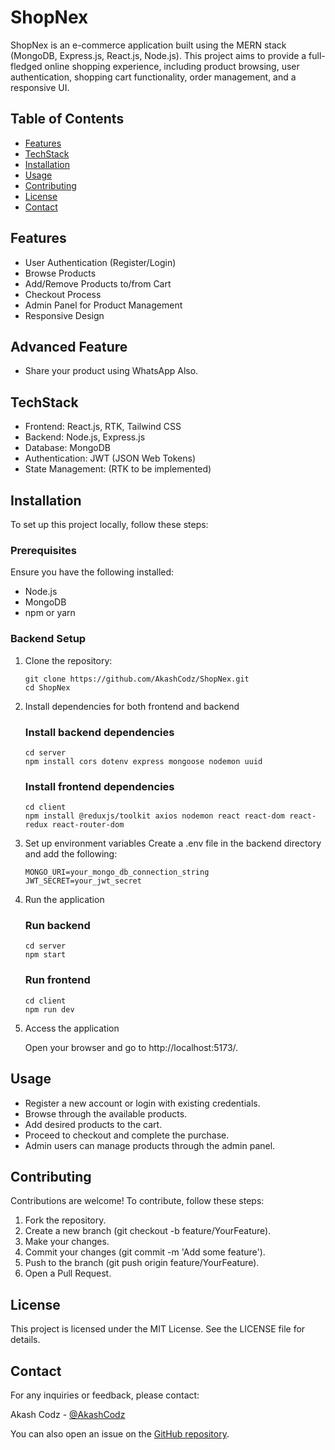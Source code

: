 # ShopNex

ShopNex is an e-commerce application built using the MERN stack (MongoDB, Express.js, React.js, Node.js). This project aims to provide a full-fledged online shopping experience, including product browsing, user authentication, shopping cart functionality, order management, and a responsive UI.

## Table of Contents

- [Features](#features)
- [TechStack](#techStack)
- [Installation](#installation)
- [Usage](#usage)
- [Contributing](#contributing)
- [License](#license)
- [Contact](#contact)

## Features

- User Authentication (Register/Login)
- Browse Products
- Add/Remove Products to/from Cart
- Checkout Process
- Admin Panel for Product Management
- Responsive Design

## Advanced Feature

- Share your product using WhatsApp Also.

## TechStack

- Frontend: React.js, RTK, Tailwind CSS
- Backend: Node.js, Express.js
- Database: MongoDB
- Authentication: JWT (JSON Web Tokens)
- State Management: (RTK to be implemented)

## Installation

To set up this project locally, follow these steps:

### Prerequisites

Ensure you have the following installed:

- Node.js
- MongoDB
- npm or yarn

### Backend Setup

1. Clone the repository:
   ```
   git clone https://github.com/AkashCodz/ShopNex.git
   cd ShopNex
   ```

2. Install dependencies for both frontend and backend
    
   ### Install backend dependencies
       cd server
       npm install cors dotenv express mongoose nodemon uuid

   ### Install frontend dependencies
       cd client
       npm install @reduxjs/toolkit axios nodemon react react-dom react-redux react-router-dom
    

3. Set up environment variables
    Create a .env file in the backend directory and add the following:

    ```
    MONGO_URI=your_mongo_db_connection_string
    JWT_SECRET=your_jwt_secret
    ```

4. Run the application

    ### Run backend
       cd server
       npm start

    ### Run frontend
       cd client
       npm run dev

5. Access the application

    Open your browser and go to http://localhost:5173/.

## Usage
- Register a new account or login with existing credentials.
- Browse through the available products.
- Add desired products to the cart.
- Proceed to checkout and complete the purchase.
- Admin users can manage products through the admin panel.

## Contributing

Contributions are welcome! To contribute, follow these steps:
1. Fork the repository.
2. Create a new branch (git checkout -b feature/YourFeature).
3. Make your changes.
4. Commit your changes (git commit -m 'Add some feature').
5. Push to the branch (git push origin feature/YourFeature).
6. Open a Pull Request.

## License
This project is licensed under the MIT License. See the LICENSE file for details.

## Contact
For any inquiries or feedback, please contact:

Akash Codz - [@AkashCodz](https://github.com/AkashCodz)

You can also open an issue on the [GitHub repository](https://github.com/AkashCodz/ShopNex/issues).
